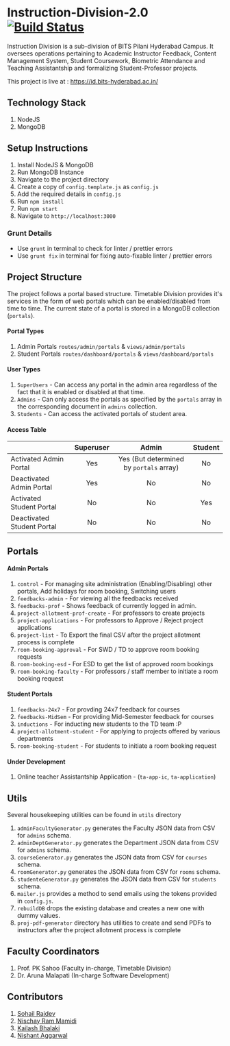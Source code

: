 # Instruction-Division-2.0 [![Build Status](https://travis-ci.com/ID-BPHC/Instruction-Division-2.0.svg?branch=master)](https://travis-ci.com/ID-BPHC/Instruction-Division-2.0)
Instruction Division is a sub-division of BITS Pilani Hyderabad Campus. It oversees operations pertaining to Academic Instructor Feedback, Content Management System, Student Coursework, Biometric Attendance and Teaching Assistantship and formalizing Student-Professor projects.

This project is live at : https://id.bits-hyderabad.ac.in/

## Technology Stack
1. NodeJS
1. MongoDB

## Setup Instructions
1. Install NodeJS & MongoDB
1. Run MongoDB Instance
1. Navigate to the project directory
1. Create a copy of `config.template.js` as `config.js`
1. Add the required details in `config.js`
1. Run `npm install`
1. Run `npm start`
1. Navigate to `http://localhost:3000`

### Grunt Details
* Use `grunt` in terminal to check for linter / prettier errors
* Use `grunt fix` in terminal for fixing auto-fixable linter / prettier errors

## Project Structure

The project follows a portal based structure. Timetable Division provides it's services in the form of web portals which can be enabled/disabled from time to time. The current state of a portal is stored in a MongoDB collection (`portals`). 

#### Portal Types
1. Admin Portals `routes/admin/portals` & `views/admin/portals`
1. Student Portals `routes/dashboard/portals` & `views/dashboard/portals`

#### User Types
1. `SuperUsers` - Can access any portal in the admin area regardless of the fact that it is enabled or disabled at that time.
1. `Admins` - Can only access the portals as specified by the `portals` array in the corresponding document in `admins` collection.
1. `Students` - Can access the activated portals of student area.

#### Access Table

|                             | Superuser     | Admin                                       |Student        |
| --------------------------- |:-------------:|:-------------------------------------------:|:-------------:|
| Activated Admin Portal      |Yes            |Yes (But determined by `portals` array)      |No             |
| Deactivated Admin Portal    |Yes            |No                                           |No             |
| Activated Student Portal    |No             |No                                           |Yes            |
| Deactivated Student Portal  |No             |No                                           |No             |

## Portals
#### Admin Portals
1. `control` - For managing site administration (Enabling/Disabling) other portals, Add holidays for room booking, Switching users
1. `feedbacks-admin` - For viewing all the feedbacks received
1. `feedbacks-prof` - Shows feedback of currently logged in admin.
1. `project-allotment-prof-create` - For professors to create projects
1. `project-applications` - For professors to Approve / Reject project applications
1. `project-list` - To Export the final CSV after the project allotment process is complete
1. `room-booking-approval` - For SWD / TD to approve room booking requests
1. `room-booking-esd` - For ESD to get the list of approved room bookings
1. `room-booking-faculty` - For professors / staff member to initiate a room booking request

#### Student Portals
1. `feedbacks-24x7` - For provding 24x7 feedback for courses
1. `feedbacks-MidSem` - For providing Mid-Semester feedback for courses
1. `inductions` - For inducting new students to the TD team :P
1. `project-allotment-student` - For applying to projects offered by various departments
1. `room-booking-student` - For students to initiate a room booking request

#### Under Development
1. Online teacher Assistantship Application - (`ta-app-ic`, `ta-application`)

## Utils
Several housekeeping utilities can be found in `utils` directory
1. `adminFacultyGenerator.py` generates the Faculty JSON data from CSV for `admins` schema.
1. `adminDeptGenerator.py` generates the Department JSON data from CSV for `admins` schema.
1. `courseGenerator.py` generates the JSON data from CSV for `courses` schema.
1. `roomGenerator.py` generates the JSON data from CSV for `rooms` schema.
1. `studenteGenerator.py` generates the JSON data from CSV for `students` schema.
1. `mailer.js` provides a method to send emails using the tokens provided in `config.js`.
1. `rebuildDB` drops the existing database and creates a new one with dummy values.
1. `proj-pdf-generator` directory has utilities to create and send PDFs to instructors after the project allotment process is complete

## Faculty Coordinators
1. Prof. PK Sahoo (Faculty in-charge, Timetable Division)
1. Dr. Aruna Malapati (In-charge Software Development)

## Contributors
1. [Sohail Rajdev](https://www.github.com/sohailrajdev97)
1. [Nischay Ram Mamidi](https://github.com/Nischay-Pro)
1. [Kailash Bhalaki](https://www.github.com/Kailash0311)
1. [Nishant Aggarwal](https://www.github.com/nish-sapio)

